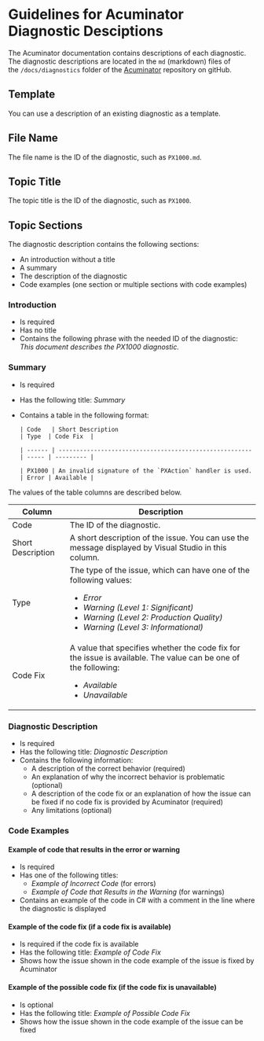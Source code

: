 # Guidelines for Acuminator Diagnostic Desciptions
The Acuminator documentation contains descriptions of each diagnostic. The diagnostic descriptions are located in the `md` (markdown) files of the `/docs/diagnostics` folder of the [Acuminator](https://github.com/Acumatica/Acuminator) repository on gitHub. 

## Template

You can use a description of an existing diagnostic as a template.

## File Name

The file name is the ID of the diagnostic, such as `PX1000.md`.

## Topic Title

The topic title is the ID of the diagnostic, such as `PX1000`.

## Topic Sections

The diagnostic description contains the following sections:

-   An introduction without a title 
-   A summary 
-   The description of the diagnostic 
-   Code examples (one section or multiple sections with code examples)

### Introduction

-   Is required
-   Has no title
-   Contains the following phrase with the needed ID of the diagnostic:  
    _This document describes the PX1000 diagnostic._

### Summary

-   Is required
-   Has the following title: _Summary_
-   Contains a table in the following format:

    `| Code   | Short Description                                       | Type  | Code Fix  |`

    `| ------ | ------------------------------------------------------- | ----- | --------- |`

    ``| PX1000 | An invalid signature of the `PXAction` handler is used. | Error | Available |``

The values of the table columns are described below.

| Column            | Description                                                                                          |
| ----------------- | -----------------------------------------------------------------------------------------------------|
| Code              | The ID of the diagnostic.                                                                            |
| Short Description | A short description of the issue. You can use the message displayed by Visual Studio in this column. |
| Type              | The type of the issue, which can have one of the following values:<ul><li>_Error_</li><li>_Warning (Level 1: Significant)_</li><li>_Warning (Level 2: Production Quality)_</li><li>_Warning (Level 3: Informational)_</li></ul> |
| Code Fix          | A value that specifies whether the code fix for the issue is available. The value can be one of the following:<ul><li>_Available_</li><li>_Unavailable_</li></ul> |

### Diagnostic Description

-   Is required
-   Has the following title: _Diagnostic Description_
-   Contains the following information:
    -   A description of the correct behavior (required)
    -   An explanation of why the incorrect behavior is problematic (optional)
    -   A description of the code fix or an explanation of how the issue can be fixed if no code fix is provided by Acuminator (required)
    -   Any limitations (optional)

### Code Examples 

#### Example of code that results in the error or warning

-   Is required
-   Has one of the following titles:
    -   _Example of Incorrect Code_ (for errors)
    -   _Example of Code that Results in the Warning_ (for warnings)
-   Contains an example of the code in C# with a comment in the line where the diagnostic is displayed

#### Example of the code fix (if a code fix is available)

-   Is required if the code fix is available
-   Has the following title: _Example of Code Fix_
-   Shows how the issue shown in the code example of the issue is fixed by Acuminator

#### Example of the possible code fix (if the code fix is unavailable)

-   Is optional
-   Has the following title: _Example of Possible Code Fix_ 
-   Shows how the issue shown in the code example of the issue can be fixed
